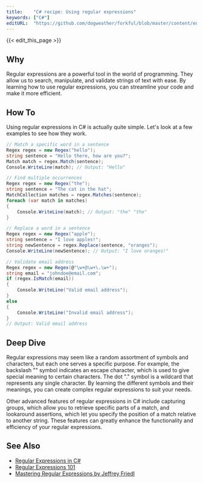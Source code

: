 ```yaml
---
title:    "C# recipe: Using regular expressions"
keywords: ["C#"]
editURL:  "https://github.com/dogweather/forkful/blob/master/content/en/c-sharp/using-regular-expressions.md"
---
```


{{< edit_this_page >}}

## Why
Regular expressions are a powerful tool in the world of programming. They allow us to search, manipulate, and validate strings of text with ease. By learning how to use regular expressions, you can streamline your code and make it more efficient.

## How To
Using regular expressions in C# is actually quite simple. Let's look at a few examples to see how they work.

```C#
// Match a specific word in a sentence
Regex regex = new Regex("hello");
string sentence = "Hello there, how are you?";
Match match = regex.Match(sentence);
Console.WriteLine(match); // Output: "Hello"

// Find multiple occurrences
Regex regex = new Regex("the");
string sentence = "The cat in the hat";
MatchCollection matches = regex.Matches(sentence);
foreach (var match in matches)
{
    Console.WriteLine(match); // Output: "the" "the"
}

// Replace a word in a sentence
Regex regex = new Regex("apple");
string sentence = "I love apples!";
string newSentence = regex.Replace(sentence, "oranges");
Console.WriteLine(newSentence); // Output: "I love oranges!"

// Validate email address
Regex regex = new Regex(@"\w+@\w+\.\w+");
string email = "johndoe@email.com";
if (regex.IsMatch(email))
{
    Console.WriteLine("Valid email address");
}
else
{
    Console.WriteLine("Invalid email address");
}
// Output: Valid email address
```

## Deep Dive
Regular expressions may seem like a random assortment of symbols and characters, but each one serves a specific purpose. For example, the backslash "\" symbol indicates an escape character, which is used to give special meaning to certain characters. The dot "." symbol is a wildcard that represents any single character. By learning the different symbols and their meanings, you can create complex regular expressions to suit your needs.

Other advanced features of regular expressions in C# include capturing groups, which allow you to retrieve specific parts of a match, and lookaround assertions, which let you specify the position of a match relative to another string. These features can greatly enhance the functionality and efficiency of your regular expressions.

## See Also
- [Regular Expressions in C#](https://docs.microsoft.com/en-us/dotnet/standard/base-types/regular-expressions-in-csharp)
- [Regular Expressions 101](https://regex101.com/)
- [Mastering Regular Expressions by Jeffrey Friedl](https://www.amazon.com/Mastering-Regular-Expressions-Jeffrey-Friedl/dp/0596528124)